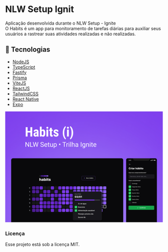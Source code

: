 # NLW Setup Ignit

Aplicação desenvolvida durante o NLW Setup - Ignite
<br>
O Habits é um app para monitoramento de tarefas diárias para auxiliar seus usuários a rastrear suas atividades realizadas e não realizadas.

## 🚀 Tecnologias

- [NodeJS](https://nodejs.org/)
- [TypeScript](https://www.typescriptlang.org/)
- [Fastify](https://www.fastify.io/)
- [Prisma](https://www.prisma.io/)
- [ViteJS](https://vitejs.dev/)
- [ReactJS](https://reactjs.org/)
- [TailwindCSS](https://tailwindcss.com/)
- [React Native](https://reactnative.dev/)
- [Expo](https://expo.io/)

<div align="center">
  <img  src="Cover.jpg">
</div>



### Licença

Esse projeto está sob a licença MIT.